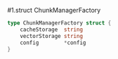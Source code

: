 #1.struct ChunkManagerFactory

```go
type ChunkManagerFactory struct {
	cacheStorage  string
	vectorStorage string
	config        *config
}
```